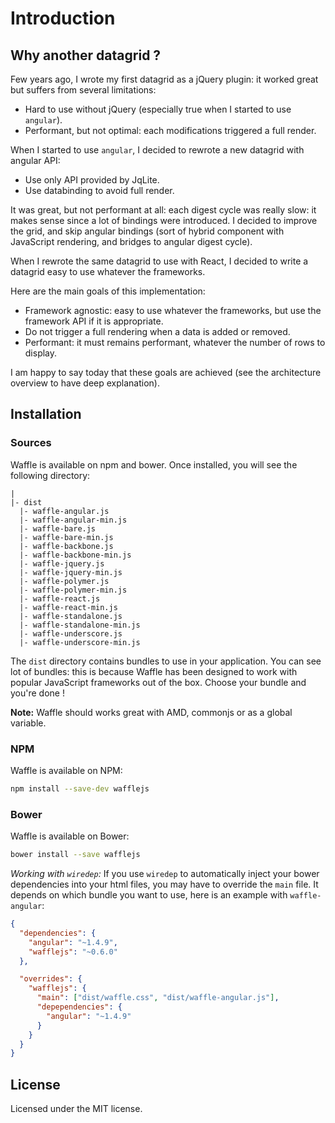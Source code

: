 # Introduction

## Why another datagrid ?

Few years ago, I wrote my first datagrid as a jQuery plugin: it worked great but suffers from several limitations:
- Hard to use without jQuery (especially true when I started to use `angular`).
- Performant, but not optimal: each modifications triggered a full render.

When I started to use `angular`, I decided to rewrote a new datagrid with angular API:
- Use only API provided by JqLite.
- Use databinding to avoid full render.

It was great, but not performant at all: each digest cycle was really slow: it makes
sense since a lot of bindings were introduced. I decided to improve the grid, and skip angular
bindings (sort of hybrid component with JavaScript rendering, and bridges to angular digest cycle).

When I rewrote the same datagrid to use with React, I decided to write a datagrid easy to use whatever
the frameworks.

Here are the main goals of this implementation:
- Framework agnostic: easy to use whatever the frameworks, but use the framework API if it is appropriate.
- Do not trigger a full rendering when a data is added or removed.
- Performant: it must remains performant, whatever the number of rows to display.

I am happy to say today that these goals are achieved (see the architecture overview to have deep explanation).

## Installation

### Sources

Waffle is available on npm and bower. Once installed, you will see the following directory:

```
|
|- dist
  |- waffle-angular.js
  |- waffle-angular-min.js
  |- waffle-bare.js
  |- waffle-bare-min.js
  |- waffle-backbone.js
  |- waffle-backbone-min.js
  |- waffle-jquery.js
  |- waffle-jquery-min.js
  |- waffle-polymer.js
  |- waffle-polymer-min.js
  |- waffle-react.js
  |- waffle-react-min.js
  |- waffle-standalone.js
  |- waffle-standalone-min.js
  |- waffle-underscore.js
  |- waffle-underscore-min.js
```

The `dist` directory contains bundles to use in your application. You can see lot of bundles: this is because
Waffle has been designed to work with popular JavaScript frameworks out of the box.
Choose your bundle and you're done !

**Note:** Waffle should works great with AMD, commonjs or as a global variable.

### NPM

Waffle is available on NPM:

```bash
npm install --save-dev wafflejs
```

### Bower

Waffle is available on Bower:

```bash
bower install --save wafflejs
```

*Working with `wiredep`:* If you use `wiredep` to automatically inject your bower dependencies into your html files,
you may have to override the `main` file. It depends on which bundle you want to use, here is an example with `waffle-angular`:

```json
{
  "dependencies": {
    "angular": "~1.4.9",
    "wafflejs": "~0.6.0"
  },

  "overrides": {
    "wafflejs": {
      "main": ["dist/waffle.css", "dist/waffle-angular.js"],
      "depependencies": {
        "angular": "~1.4.9"
      }
    }
  }
}
```

## License

Licensed under the MIT license.
